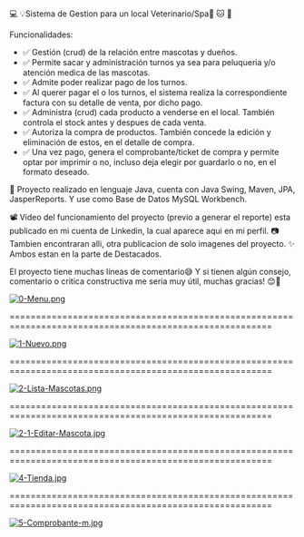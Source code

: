 💻 💡Sistema de Gestion para un local Veterinario/Spa🐶 🐱 🐾 

Funcionalidades:
 <ul>
  <li>✅ Gestión (crud) de la relación entre mascotas y dueños.</li>
  <li>✅ Permite sacar y administración turnos ya sea para peluqueria y/o atención medica de las mascotas.</li>
  <li>✅ Admite poder realizar pago de los turnos.</li>
  <li>✅ Al querer pagar el o los turnos, el sistema realiza la correspondiente factura con su detalle de venta, por dicho pago.</li>
  <li>✅ Administra (crud) cada producto a venderse en el local. También controla el stock antes y despues de cada venta.</li>
  <li>✅ Autoriza la compra de productos. También concede la edición y eliminación de estos, en el detalle de compra.</li>
  <li>✅ Una vez pago, genera el comprobante/ticket de compra y permite optar por imprimir o no, incluso deja elegir por guardarlo o no, en el formato deseado.<br></li>
</ul>

🧠 Proyecto realizado en lenguaje Java, cuenta con Java Swing, Maven, JPA, JasperReports. Y use como Base de Datos MySQL Workbench.

📽 Video del funcionamiento del proyecto (previo a generar el reporte) esta publicado en mi cuenta de Linkedin, la cual aparece aqui en mi perfil.
📷 Tambien encontraran alli, otra publicacion de solo imagenes del proyecto.
✨ Ambos estan en la parte de Destacados.

El proyecto tiene muchas líneas de comentario😅
Y si tienen algún consejo, comentario o critica constructiva me seria muy útil, muchas gracias! 😊🌙

[![0-Menu.png](https://i.postimg.cc/1XtwHJsX/0-Menu.png)](https://postimg.cc/2bs1jdqN)

========================================================================================================

[![1-Nuevo.png](https://i.postimg.cc/Vvr5vTzq/1-Nuevo.png)](https://postimg.cc/30h3bt4N)

========================================================================================================

[![2-Lista-Mascotas.png](https://i.postimg.cc/9fQTPcVV/2-Lista-Mascotas.png)](https://postimg.cc/jDBLt0Lk)

========================================================================================================

[![2-1-Editar-Mascota.jpg](https://i.postimg.cc/k4kbd8SX/2-1-Editar-Mascota.jpg)](https://postimg.cc/r0Nm1Dgv)

========================================================================================================

[![4-Tienda.jpg](https://i.postimg.cc/Kvb1rmrV/4-Tienda.jpg)](https://postimg.cc/py0VPbSY)

========================================================================================================

[![5-Comprobante-m.jpg](https://i.postimg.cc/9MthWHRR/5-Comprobante-m.jpg)](https://postimg.cc/ZBRgcgL4)







